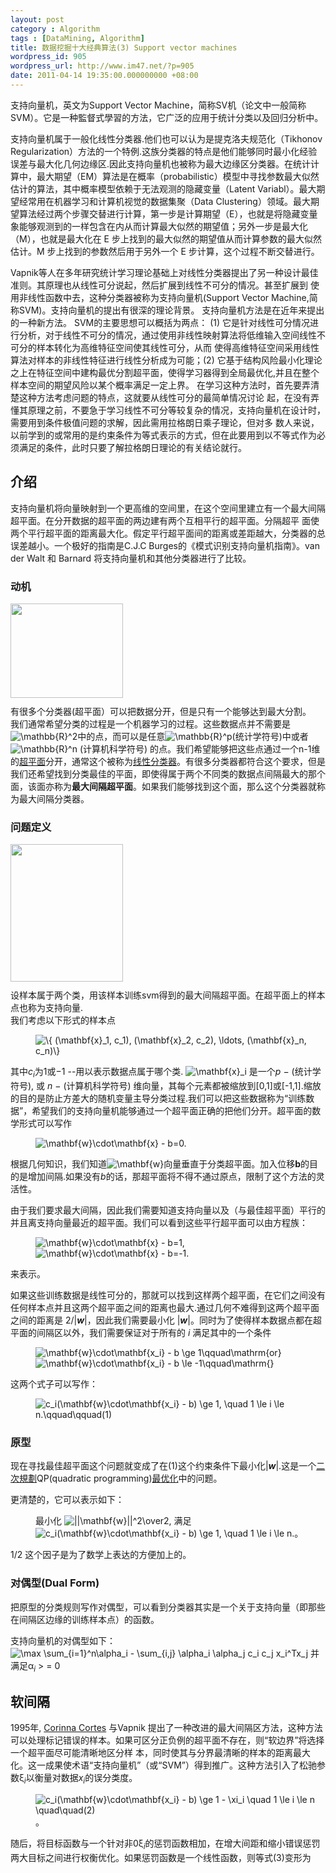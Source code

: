 ```yaml
---
layout: post
category : Algorithm
tags : [DataMining, Algorithm]
title: 数据挖掘十大经典算法(3) Support vector machines
wordpress_id: 905
wordpress_url: http://www.im47.net/?p=905
date: 2011-04-14 19:35:00.000000000 +08:00
---
```

支持向量机，英文为Support Vector Machine，简称SV机（论文中一般简称SVM）。它是一种監督式學習的方法，它广泛的应用于统计分类以及回归分析中。

支持向量机属于一般化线性分类器.他们也可以认为是提克洛夫规范化（Tikhonov Regularization）方法的一个特例.这族分类器的特点是他们能够同时最小化经验误差与最大化几何边缘区.因此支持向量机也被称为最大边缘区分类器。在统计计算中，最大期望（EM）算法是在概率（probabilistic）模型中寻找参数最大似然估计的算法，其中概率模型依赖于无法观测的隐藏变量（Latent Variabl）。最大期望经常用在机器学习和计算机视觉的数据集聚（Data Clustering）领域。最大期望算法经过两个步骤交替进行计算，第一步是计算期望（E），也就是将隐藏变量象能够观测到的一样包含在内从而计算最大似然的期望值；另外一步是最大化（M），也就是最大化在 E 步上找到的最大似然的期望值从而计算参数的最大似然估计。M 步上找到的参数然后用于另外一个 E 步计算，这个过程不断交替进行。

Vapnik等人在多年研究统计学习理论基础上对线性分类器提出了另一种设计最佳准则。其原理也从线性可分说起，然后扩展到线性不可分的情况。甚至扩展到 使用非线性函数中去，这种分类器被称为支持向量机(Support Vector Machine,简称SVM)。支持向量机的提出有很深的理论背景。 支持向量机方法是在近年来提出的一种新方法。
SVM的主要思想可以概括为两点： (1) 它是针对线性可分情况进行分析，对于线性不可分的情况，通过使用非线性映射算法将低维输入空间线性不可分的样本转化为高维特征空间使其线性可分，从而 使得高维特征空间采用线性算法对样本的非线性特征进行线性分析成为可能；(2) 它基于结构风险最小化理论之上在特征空间中建构最优分割超平面，使得学习器得到全局最优化,并且在整个样本空间的期望风险以某个概率满足一定上界。
在学习这种方法时，首先要弄清楚这种方法考虑问题的特点，这就要从线性可分的最简单情况讨论 起，在没有弄懂其原理之前，不要急于学习线性不可分等较复杂的情况，支持向量机在设计时，需要用到条件极值问题的求解，因此需用拉格朗日乘子理论，但对多 数人来说，以前学到的或常用的是约束条件为等式表示的方式，但在此要用到以不等式作为必须满足的条件，此时只要了解拉格朗日理论的有关结论就行。
<h2>介绍</h2>
支持向量机将向量映射到一个更高维的空间里，在这个空间里建立有一个最大间隔超平面。在分开数据的超平面的两边建有两个互相平行的超平面。分隔超平 面使两个平行超平面的距离最大化。假定平行超平面间的距离或差距越大，分类器的总误差越小。一个极好的指南是C.J.C Burges的《模式识别支持向量机指南》。van der Walt 和 Barnard 将支持向量机和其他分类器进行了比较。

<a id=".E5.8A.A8.E6.9C.BA" name=".E5.8A.A8.E6.9C.BA"></a>
<h3>动机</h3>
<div>
<div><a title="有很多个分类器(超平面）可以把数据分开，但是只有一个能够达到最大分割。" href="http://zh.wikipedia.org/wiki/File:Classifier.png"><img src="http://upload.wikimedia.org/wikipedia/zh/thumb/c/c8/Classifier.png/180px-Classifier.png" border="0" alt="" width="180" height="151" /></a>
<div>
<div><a title="放大" href="http://zh.wikipedia.org/wiki/File:Classifier.png"><img src="http://zh.wikipedia.org/skins-1.5/common/images/magnify-clip.png" alt="" width="15" height="11" /></a></div>
有很多个分类器(超平面）可以把数据分开，但是只有一个能够达到最大分割。</div>
</div>
</div>
我们通常希望分类的过程是一个机器学习的过程。这些数据点并不需要是<img src="http://upload.wikimedia.org/math/a/1/f/a1fd49f304c1094efe3fda098d5eaa5f.png" alt="\mathbb{R}^2" />中的点，而可以是任意<img src="http://upload.wikimedia.org/math/5/6/e/56ef1cb9c0683de06f05e34c0bd42537.png" alt="\mathbb{R}^p" />(统计学符号)中或者<img src="http://upload.wikimedia.org/math/3/0/c/30c28f76ef7517dbd19df4d4c683dbe6.png" alt="\mathbb{R}^n" /> (计算机科学符号) 的点。我们希望能够把这些点通过一个n-1维的<a title="超平面" href="http://zh.wikipedia.org/wiki/%E8%B6%85%E5%B9%B3%E9%9D%A2">超平面</a>分开，通常这个被称为<a title="线性分类器" href="http://zh.wikipedia.org/wiki/%E7%BA%BF%E6%80%A7%E5%88%86%E7%B1%BB%E5%99%A8">线性分类器</a>。有很多分类器都符合这个要求，但是我们还希望找到分类最佳的平面，即使得属于两个不同类的数据点间隔最大的那个面，该面亦称为<strong>最大间隔超平面</strong>。如果我们能够找到这个面，那么这个分类器就称为最大间隔分类器。

<a id=".E9.97.AE.E9.A2.98.E5.AE.9A.E4.B9.89" name=".E9.97.AE.E9.A2.98.E5.AE.9A.E4.B9.89"></a>
<h3>问题定义</h3>
<div>
<div><a title="设样本属于两个类，用该样本训练svm得到的最大间隔超平面。在超平面上的样本点也称为支持向量." href="http://zh.wikipedia.org/wiki/File:SVM_margins.png"><img src="http://upload.wikimedia.org/wikipedia/commons/thumb/f/fd/SVM_margins.png/180px-SVM_margins.png" border="0" alt="" width="180" height="220" /></a>
<div>
<div><a title="放大" href="http://zh.wikipedia.org/wiki/File:SVM_margins.png"><img src="http://zh.wikipedia.org/skins-1.5/common/images/magnify-clip.png" alt="" width="15" height="11" /></a></div>
设样本属于两个类，用该样本训练svm得到的最大间隔超平面。在超平面上的样本点也称为支持向量.</div>
</div>
</div>
我们考虑以下形式的样本点

<dl><dd><img src="http://upload.wikimedia.org/math/7/3/c/73c2271c2efadc59ca11fea82796020c.png" alt="\{ (\mathbf{x}_1, c_1), (\mathbf{x}_2, c_2), \ldots, (\mathbf{x}_n, c_n)\}" /></dd></dl>其中<em>c</em><sub><em>i</em></sub>为1或−1 --用以表示数据点属于哪个类. <img src="http://upload.wikimedia.org/math/3/f/0/3f052ba8a0742f689f895fd252fa157f.png" alt=" \mathbf{x}_i " /> 是一个<em>p</em> − (统计学符号), 或 <em>n</em> − (计算机科学符号) 维向量，其每个元素都被缩放到[0,1]或[-1,1].缩放的目的是防止方差大的随机变量主导分类过程.我们可以把这些数据称为“训练数据”，希望我们的支持向量机能够通过一个超平面正确的把他们分开。超平面的数学形式可以写作

<dl><dd><img src="http://upload.wikimedia.org/math/4/8/7/4875c57f22ae0726fe413a3be97da5df.png" alt="\mathbf{w}\cdot\mathbf{x} - b=0." /></dd></dl>根据几何知识，我们知道<img src="http://upload.wikimedia.org/math/2/c/5/2c5a3544056eab0411512e37fedea46d.png" alt="\mathbf{w}" />向量垂直于分类超平面。加入位移<strong>b</strong>的目的是增加间隔.如果没有<em>b</em>的话，那超平面将不得不通过原点，限制了这个方法的灵活性。

由于我们要求最大间隔，因此我们需要知道支持向量以及（与最佳超平面）平行的并且离支持向量最近的超平面。我们可以看到这些平行超平面可以由方程族：

<dl><dd><img src="http://upload.wikimedia.org/math/f/3/4/f34af0e1112d160e98feffbceb7d110a.png" alt="\mathbf{w}\cdot\mathbf{x} - b=1," /></dd><dd><img src="http://upload.wikimedia.org/math/0/3/0/03034da6a72ea9fbed8496cf3e3e9294.png" alt="\mathbf{w}\cdot\mathbf{x} - b=-1." /></dd></dl>来表示。

如果这些训练数据是线性可分的，那就可以找到这样两个超平面，在它们之间没有任何样本点并且这两个超平面之间的距离也最大.通过几何不难得到这两个超平面之间的距离是 2/|<em><strong>w</strong></em>|，因此我们需要最小化 |<em><strong>w</strong></em>|。同时为了使得样本数据点都在超平面的间隔区以外，我们需要保证对于所有的 <em>i</em> 满足其中的一个条件

<dl><dd><img src="http://upload.wikimedia.org/math/9/d/6/9d692015b7c3120ba24d6b4ed69e7fe3.png" alt="\mathbf{w}\cdot\mathbf{x_i} - b \ge 1\qquad\mathrm{or}" /></dd><dd><img src="http://upload.wikimedia.org/math/f/f/6/ff60a9e0368a9230d64b4a0bd593d038.png" alt="\mathbf{w}\cdot\mathbf{x_i} - b \le -1\qquad\mathrm{}" /></dd></dl>这两个式子可以写作：

<dl><dd><img src="http://upload.wikimedia.org/math/e/2/5/e25615c8322690f31073b67037a9dffa.png" alt="c_i(\mathbf{w}\cdot\mathbf{x_i} - b) \ge 1, \quad 1 \le i \le n.\qquad\qquad(1)" /></dd></dl><a id=".E5.8E.9F.E5.9E.8B" name=".E5.8E.9F.E5.9E.8B"></a>
<h3>原型</h3>
现在寻找最佳超平面这个问题就变成了在(1)这个约束条件下最小化|<em><strong>w</strong></em>|.这是一个<a title="二次规划" href="http://zh.wikipedia.org/wiki/%E4%BA%8C%E6%AC%A1%E8%A7%84%E5%88%92">二次規劃</a>QP(quadratic programming)<a title="最优化" href="http://zh.wikipedia.org/wiki/%E6%9C%80%E4%BC%98%E5%8C%96">最优化</a>中的问题。

更清楚的，它可以表示如下：

<dl><dd>最小化 <img src="http://upload.wikimedia.org/math/2/b/5/2b50a93790c7dec2ca1a735eb253c403.png" alt="||\mathbf{w}||^2\over2" />, 满足 <img src="http://upload.wikimedia.org/math/3/5/2/35299c944f7732a9b377dfac7f84b2f1.png" alt="c_i(\mathbf{w}\cdot\mathbf{x_i} - b) \ge 1, \quad 1 \le i \le n." />。</dd></dl>1/2 这个因子是为了数学上表达的方便加上的。

<a id=".E5.AF.B9.E5.81.B6.E5.9E.8B.28Dual_Form.29" name=".E5.AF.B9.E5.81.B6.E5.9E.8B.28Dual_Form.29"></a>
<h3>对偶型(Dual Form)</h3>
把原型的分类规则写作对偶型，可以看到分类器其实是一个关于支持向量（即那些在间隔区边缘的训练样本点）的函数。

支持向量机的对偶型如下： <img src="http://upload.wikimedia.org/math/8/b/8/8b868abe02465e531792cb69c817cc54.png" alt="\max \sum_{i=1}^n\alpha_i - \sum_{i,j} \alpha_i \alpha_j c_i c_j x_i^Tx_j" /> 并满足α<sub><em>i</em></sub> &gt; = 0

<a id=".E8.BD.AF.E9.97.B4.E9.9A.94" name=".E8.BD.AF.E9.97.B4.E9.9A.94"></a>
<h2>软间隔</h2>
1995年, <a title="Corinna Cortes" href="http://zh.wikipedia.org/w/index.php?title=Corinna_Cortes&amp;action=edit&amp;redlink=1">Corinna Cortes</a> 与Vapnik 提出了一种改进的最大间隔区方法，这种方法可以处理标记错误的样本。如果可区分正负例的超平面不存在，则“软边界”将选择一个超平面尽可能清晰地区分样 本，同时使其与分界最清晰的样本的距离最大化。这一成果使术语“支持向量机”（或“SVM”）得到推广。这种方法引入了松驰参数ξ<sub><em>i</em></sub>以衡量对数据<em>x</em><sub><em>i</em></sub>的误分类度。

<dl><dd><img src="http://upload.wikimedia.org/math/a/4/8/a488b29a2187d7443084565d09e4abf5.png" alt="c_i(\mathbf{w}\cdot\mathbf{x_i} - b) \ge 1 - \xi_i \quad 1 \le i \le n \quad\quad(2)" />。</dd></dl>随后，将目标函数与一个针对非0ξ<sub><em>i</em></sub>的惩罚函数相加，在增大间距和缩小错误惩罚两大目标之间进行权衡优化。如果惩罚函数是一个线性函数，则等式(3)变形为

&nbsp;

